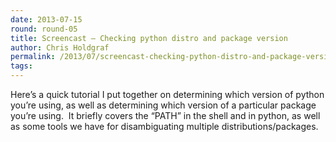 ```yaml
---
date: 2013-07-15
round: round-05
title: Screencast – Checking python distro and package version
author: Chris Holdgraf
permalink: /2013/07/screencast-checking-python-distro-and-package-version/
tags:
---
```

Here&#8217;s a quick tutorial I put together on determining which version of python you&#8217;re using, as well as determining which version of a particular package you&#8217;re using.  It briefly covers the &#8220;PATH&#8221; in the shell and in python, as well as some tools we have for disambiguating multiple distributions/packages.
